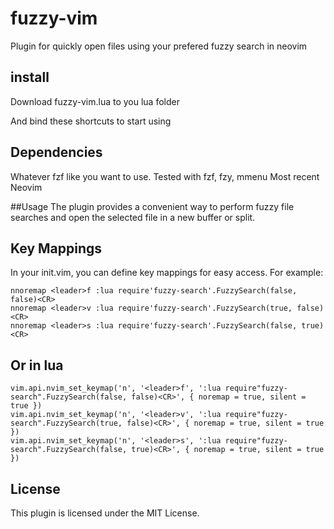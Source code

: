 # fuzzy-vim
Plugin for quickly open files using your prefered fuzzy search in neovim

## install
Download fuzzy-vim.lua to you lua folder 

And bind these shortcuts to start using

## Dependencies
Whatever fzf like you want to use. Tested with fzf, fzy, mmenu
Most recent Neovim

##Usage
The plugin provides a convenient way to perform fuzzy file searches and open the selected file in a new buffer or split.

## Key Mappings
In your init.vim, you can define key mappings for easy access. For example:
```
nnoremap <leader>f :lua require'fuzzy-search'.FuzzySearch(false, false)<CR>
nnoremap <leader>v :lua require'fuzzy-search'.FuzzySearch(true, false)<CR>
nnoremap <leader>s :lua require'fuzzy-search'.FuzzySearch(false, true)<CR>
```
## Or in lua
```
vim.api.nvim_set_keymap('n', '<leader>f', ':lua require"fuzzy-search".FuzzySearch(false, false)<CR>', { noremap = true, silent = true })
vim.api.nvim_set_keymap('n', '<leader>v', ':lua require"fuzzy-search".FuzzySearch(true, false)<CR>', { noremap = true, silent = true })
vim.api.nvim_set_keymap('n', '<leader>s', ':lua require"fuzzy-search".FuzzySearch(false, true)<CR>', { noremap = true, silent = true })
```

## License
This plugin is licensed under the MIT License.

